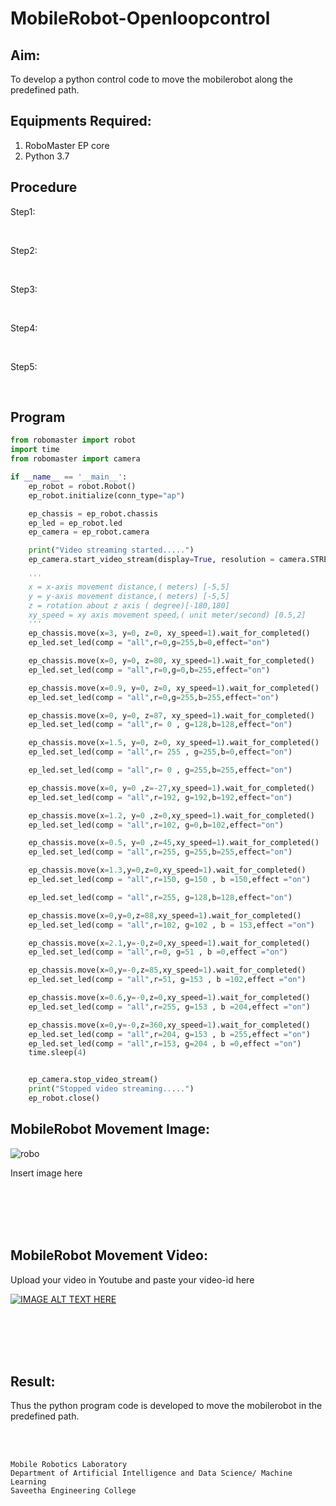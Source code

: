 # MobileRobot-Openloopcontrol
## Aim:

To develop a python control code to move the mobilerobot along the predefined path.

## Equipments Required:
1. RoboMaster EP core
2. Python 3.7

## Procedure

Step1:

<br/>

Step2:

<br/>

Step3:

<br/>

Step4:

<br/>

Step5:

<br/>

## Program
```python
from robomaster import robot
import time
from robomaster import camera

if __name__ == '__main__':
    ep_robot = robot.Robot()
    ep_robot.initialize(conn_type="ap")

    ep_chassis = ep_robot.chassis
    ep_led = ep_robot.led
    ep_camera = ep_robot.camera

    print("Video streaming started.....")
    ep_camera.start_video_stream(display=True, resolution = camera.STREAM_360P)

    '''
    x = x-axis movement distance,( meters) [-5,5]
    y = y-axis movement distance,( meters) [-5,5]
    z = rotation about z axis ( degree)[-180,180]
    xy_speed = xy axis movement speed,( unit meter/second) [0.5,2]
    '''
    ep_chassis.move(x=3, y=0, z=0, xy_speed=1).wait_for_completed()
    ep_led.set_led(comp = "all",r=0,g=255,b=0,effect="on")

    ep_chassis.move(x=0, y=0, z=80, xy_speed=1).wait_for_completed()
    ep_led.set_led(comp = "all",r=0,g=0,b=255,effect="on")

    ep_chassis.move(x=0.9, y=0, z=0, xy_speed=1).wait_for_completed()
    ep_led.set_led(comp = "all",r=0,g=255,b=255,effect="on")

    ep_chassis.move(x=0, y=0, z=87, xy_speed=1).wait_for_completed()
    ep_led.set_led(comp = "all",r= 0 , g=128,b=128,effect="on")

    ep_chassis.move(x=1.5, y=0, z=0, xy_speed=1).wait_for_completed()
    ep_led.set_led(comp = "all",r= 255 , g=255,b=0,effect="on")

    ep_led.set_led(comp = "all",r= 0 , g=255,b=255,effect="on")

    ep_chassis.move(x=0, y=0 ,z=-27,xy_speed=1).wait_for_completed()
    ep_led.set_led(comp = "all",r=192, g=192,b=192,effect="on")

    ep_chassis.move(x=1.2, y=0 ,z=0,xy_speed=1).wait_for_completed()
    ep_led.set_led(comp = "all",r=102, g=0,b=102,effect="on")

    ep_chassis.move(x=0.5, y=0 ,z=45,xy_speed=1).wait_for_completed()
    ep_led.set_led(comp = "all",r=255, g=255,b=255,effect="on")

    ep_chassis.move(x=1.3,y=0,z=0,xy_speed=1).wait_for_completed()
    ep_led.set_led(comp = "all",r=150, g=150 , b =150,effect ="on")

    ep_led.set_led(comp = "all",r=255, g=128,b=128,effect="on")

    ep_chassis.move(x=0,y=0,z=88,xy_speed=1).wait_for_completed()
    ep_led.set_led(comp = "all",r=102, g=102 , b = 153,effect ="on")

    ep_chassis.move(x=2.1,y=-0,z=0,xy_speed=1).wait_for_completed()
    ep_led.set_led(comp = "all",r=0, g=51 , b =0,effect ="on")

    ep_chassis.move(x=0,y=-0,z=85,xy_speed=1).wait_for_completed()
    ep_led.set_led(comp = "all",r=51, g=153 , b =102,effect ="on")

    ep_chassis.move(x=0.6,y=-0,z=0,xy_speed=1).wait_for_completed()
    ep_led.set_led(comp = "all",r=255, g=153 , b =204,effect ="on")

    ep_chassis.move(x=0,y=-0,z=360,xy_speed=1).wait_for_completed()
    ep_led.set_led(comp = "all",r=204, g=153 , b =255,effect ="on")
    ep_led.set_led(comp = "all",r=153, g=204 , b =0,effect ="on")
    time.sleep(4)


    ep_camera.stop_video_stream()
    print("Stopped video streaming.....")
    ep_robot.close()
```

## MobileRobot Movement Image:

![robo](./img/robomaster.png)

Insert image here


<br/>
<br/>
<br/>
<br/>

## MobileRobot Movement Video:

Upload your video in Youtube and paste your video-id here

[![IMAGE ALT TEXT HERE](https://img.youtube.com/vi/YOUTUBE_VIDEO_ID_HERE/0.jpg)](https://www.youtube.com/shorts/67t4sYK1G1s)

<br/>
<br/>
<br/>
<br/>

## Result:
Thus the python program code is developed to move the mobilerobot in the predefined path.


<br/>
<br/>

```
Mobile Robotics Laboratory
Department of Artificial Intelligence and Data Science/ Machine Learning
Saveetha Engineering College
```
